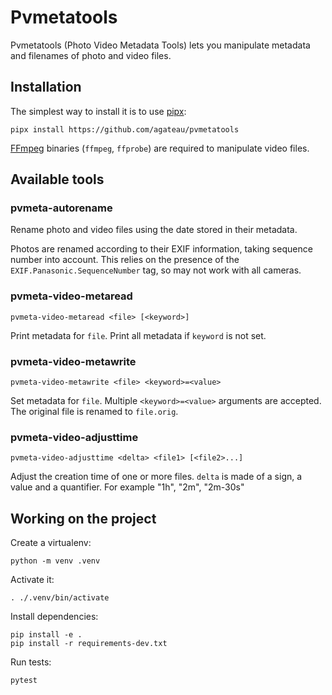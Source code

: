 # Pvmetatools

Pvmetatools (Photo Video Metadata Tools) lets you manipulate metadata and filenames of photo and video files.

## Installation

The simplest way to install it is to use [pipx](https://pypa.github.io/pipx/):

```
pipx install https://github.com/agateau/pvmetatools
```

[FFmpeg][] binaries (`ffmpeg`, `ffprobe`) are required to manipulate video files.

[FFmpeg]: https://ffmpeg.org/

## Available tools

### pvmeta-autorename

Rename photo and video files using the date stored in their metadata.

Photos are renamed according to their EXIF information, taking sequence number into account. This relies on the presence of the `EXIF.Panasonic.SequenceNumber` tag, so may not work with all cameras.

### pvmeta-video-metaread

`pvmeta-video-metaread <file> [<keyword>]`

Print metadata for `file`. Print all metadata if `keyword` is not set.

### pvmeta-video-metawrite

`pvmeta-video-metawrite <file> <keyword>=<value>`

Set metadata for `file`. Multiple `<keyword>=<value>` arguments are accepted. The original file is renamed to `file.orig`.

### pvmeta-video-adjusttime

`pvmeta-video-adjusttime <delta> <file1> [<file2>...]`

Adjust the creation time of one or more files. `delta` is made of a sign, a value and a quantifier. For example "1h", "2m", "2m-30s"

## Working on the project

Create a virtualenv:

```
python -m venv .venv
```

Activate it:

```
. ./.venv/bin/activate
```

Install dependencies:

```
pip install -e .
pip install -r requirements-dev.txt
```

Run tests:

```
pytest
```

